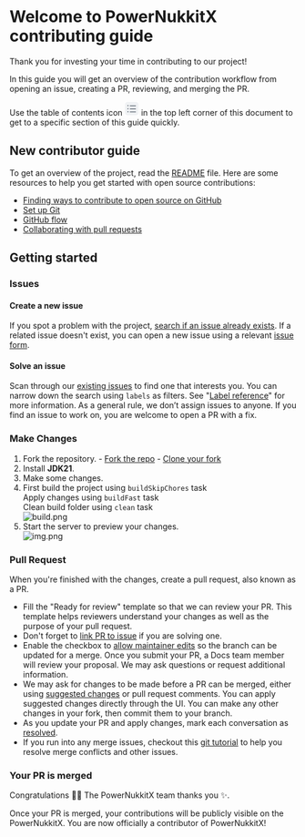 # Welcome to PowerNukkitX contributing guide <!-- omit in toc -->

Thank you for investing your time in contributing to our project!

In this guide you will get an overview of the contribution workflow from opening an issue, creating a PR, reviewing, and merging the PR.

Use the table of contents icon <img alt="Table of contents icon" src="https://github.com/github/docs/blob/ffe538be0205f4d128f5d4f6e1fab7a5171655b2/contributing/images/table-of-contents.png?raw=true" width="25" height="25" /> in the top left corner of this document to get to a specific section of this guide quickly.

## New contributor guide

To get an overview of the project, read the [README](README.md) file. Here are some resources to help you get started with open source contributions:
  - [Finding ways to contribute to open source on GitHub](https://docs.github.com/en/get-started/exploring-projects-on-github/finding-ways-to-contribute-to-open-source-on-github)
  - [Set up Git](https://docs.github.com/en/get-started/getting-started-with-git/set-up-git)
  - [GitHub flow](https://docs.github.com/en/get-started/using-github/github-flow)
  - [Collaborating with pull requests](https://docs.github.com/en/github/collaborating-with-pull-requests)

## Getting started

### Issues

#### Create a new issue

If you spot a problem with the project, [search if an issue already exists](https://github.com/PowerNukkitX/PowerNukkitX/issues). If a related issue doesn't exist, you can open a new issue using a relevant [issue form](https://github.com/PowerNukkitX/PowerNukkitX/issues/new/choose).

#### Solve an issue

Scan through our [existing issues](https://github.com/PowerNukkitX/PowerNukkitX/issues) to find one that interests you. You can narrow down the search using `labels` as filters. See "[Label reference](https://docs.github.com/en/contributing/collaborating-on-github-docs/label-reference)" for more information. As a general rule, we don’t assign issues to anyone. If you find an issue to work on, you are welcome to open a PR with a fix.

### Make Changes

  1. Fork the repository.
    - [Fork the repo](https://www.jetbrains.com/help/idea/fork-github-projects.html#fork)
    - [Clone your fork](https://www.jetbrains.com/help/idea/manage-projects-hosted-on-github.html#clone-from-GitHub)
  2. Install **JDK21**.
  3. Make some changes.
  4. First build the project using `buildSkipChores` task  
    Apply changes using `buildFast` task  
    Clean build folder using `clean` task  
    <img alt="build.png"  src=".github/img/001.png" width="250px"/>
  5. Start the server to preview your changes.  
    <img alt="img.png" height="100" src=".github/img/002.png"/>

### Pull Request

When you're finished with the changes, create a pull request, also known as a PR.

  - Fill the "Ready for review" template so that we can review your PR. This template helps reviewers understand your changes as well as the purpose of your pull request.
  - Don't forget to [link PR to issue](https://docs.github.com/en/issues/tracking-your-work-with-issues/linking-a-pull-request-to-an-issue) if you are solving one.
  - Enable the checkbox to [allow maintainer edits](https://docs.github.com/en/github/collaborating-with-issues-and-pull-requests/allowing-changes-to-a-pull-request-branch-created-from-a-fork) so the branch can be updated for a merge.
    Once you submit your PR, a Docs team member will review your proposal. We may ask questions or request additional information.
  - We may ask for changes to be made before a PR can be merged, either using [suggested changes](https://docs.github.com/en/github/collaborating-with-issues-and-pull-requests/incorporating-feedback-in-your-pull-request) or pull request comments. You can apply suggested changes directly through the UI. You can make any other changes in your fork, then commit them to your branch.
  - As you update your PR and apply changes, mark each conversation as [resolved](https://docs.github.com/en/github/collaborating-with-issues-and-pull-requests/commenting-on-a-pull-request#resolving-conversations).
  - If you run into any merge issues, checkout this [git tutorial](https://github.com/skills/resolve-merge-conflicts) to help you resolve merge conflicts and other issues.

### Your PR is merged

Congratulations :tada::tada: The PowerNukkitX team thanks you :sparkles:.

Once your PR is merged, your contributions will be publicly visible on the PowerNukkitX.
You are now officially a contributor of PowerNukkitX!
